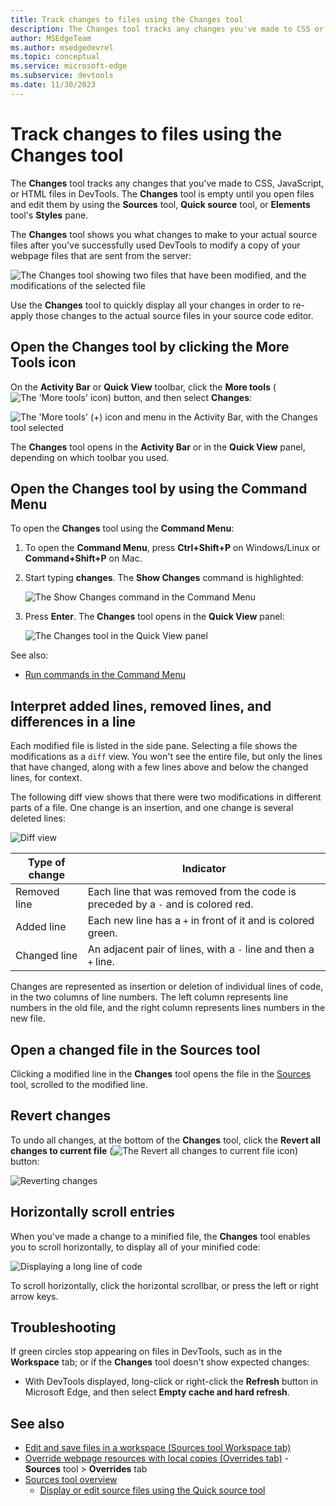```yaml
---
title: Track changes to files using the Changes tool
description: The Changes tool tracks any changes you've made to CSS or JavaScript in Microsoft Edge DevTools.  It shows you what changes to make to your actual source files after you've successfully used DevTools to modify your webpage files sent from the server.
author: MSEdgeTeam
ms.author: msedgedevrel
ms.topic: conceptual
ms.service: microsoft-edge
ms.subservice: devtools
ms.date: 11/30/2023
---
```

# Track changes to files using the Changes tool
<!-- https://developer.chrome.com/docs/devtools/changes (indep) -->

The **Changes** tool tracks any changes that you've made to CSS, JavaScript, or HTML files in DevTools.  The **Changes** tool is empty until you open files and edit them by using the **Sources** tool, **Quick source** tool, or **Elements** tool's **Styles** pane.

The **Changes** tool shows you what changes to make to your actual source files after you've successfully used DevTools to modify a copy of your webpage files that are sent from the server:

![The Changes tool showing two files that have been modified, and the modifications of the selected file](changes-tool-images/changes-tool-open.png)

Use the **Changes** tool to quickly display all your changes in order to re-apply those changes to the actual source files in your source code editor.


<!-- ====================================================================== -->
## Open the Changes tool by clicking the More Tools icon

On the **Activity Bar** or **Quick View** toolbar, click the **More tools** (![The 'More tools' icon](./changes-tool-images/more-tools-icon.png)) button, and then select **Changes**:

![The 'More tools' (+) icon and menu in the Activity Bar, with the Changes tool selected](changes-tool-images/changes-tool-via-plus-menu.png)

The **Changes** tool opens in the **Activity Bar** or in the **Quick View** panel, depending on which toolbar you used.


<!-- ====================================================================== -->
## Open the Changes tool by using the Command Menu

To open the **Changes** tool using the **Command Menu**:

1. To open the **Command Menu**, press **Ctrl+Shift+P** on Windows/Linux or **Command+Shift+P** on Mac.

1. Start typing **changes**.  The **Show Changes** command is highlighted:

   ![The Show Changes command in the Command Menu](changes-tool-images/changes-tool-command-menu.png)

1. Press **Enter**.  The **Changes** tool opens in the **Quick View** panel:
   
   ![The Changes tool in the Quick View panel](changes-tool-images/changes-tool-in-quick-view.png)

See also:
* [Run commands in the Command Menu](../command-menu/index.md)


<!-- ====================================================================== -->
## Interpret added lines, removed lines, and differences in a line

Each modified file is listed in the side pane.  Selecting a file shows the modifications as a `diff` view.  You won't see the entire file, but only the lines that have changed, along with a few lines above and below the changed lines, for context.

The following diff view shows that there were two modifications in different parts of a file.  One change is an insertion, and one change is several deleted lines:

![Diff view](changes-tool-images/changes-tool-diff-view.png)

| Type of change | Indicator |
|---|--|
| Removed line | Each line that was removed from the code is preceded by a `-` and is colored red. |
| Added line | Each new line has a `+` in front of it and is colored green. |
| Changed line | An adjacent pair of lines, with a `-` line and then a `+` line. |

Changes are represented as insertion or deletion of individual lines of code, in the two columns of line numbers.  The left column represents line numbers in the old file, and the right column represents lines numbers in the new file.


<!-- ====================================================================== -->
## Open a changed file in the Sources tool

Clicking a modified line in the **Changes** tool opens the file in the [Sources](../sources/index.md) tool, scrolled to the modified line.


<!-- ====================================================================== -->
## Revert changes

To undo all changes, at the bottom of the **Changes** tool, click the **Revert all changes to current file** (![The Revert all changes to current file icon](./changes-tool-images/revert-icon.png)) button:

![Reverting changes](changes-tool-images/changes-tool-undo-all.png)


<!-- ====================================================================== -->
## Horizontally scroll entries

When you've made a change to a minified file, the **Changes** tool enables you to scroll horizontally, to display all of your minified code:

![Displaying a long line of code](changes-tool-images/changes.png)

To scroll horizontally, click the horizontal scrollbar, or press the left or right arrow keys.


<!-- ====================================================================== -->
## Troubleshooting

If green circles stop appearing on files in DevTools, such as in the **Workspace** tab; or if the **Changes** tool doesn't show expected changes:

* With DevTools displayed, long-click or right-click the **Refresh** button in Microsoft Edge, and then select **Empty cache and hard refresh**.

<!-- 
* In DevTools, select **Customize and Control DevTools** (**...**) > **Restore defaults and refresh**. -->


<!-- ====================================================================== -->
## See also

* [Edit and save files in a workspace (Sources tool Workspace tab)](../workspaces/index.md)
* [Override webpage resources with local copies (Overrides tab)](../javascript/overrides.md) - **Sources** tool > **Overrides** tab
* [Sources tool overview](../sources/index.md)
   * [Display or edit source files using the Quick source tool](../quick-source/quick-source-tool.md)
